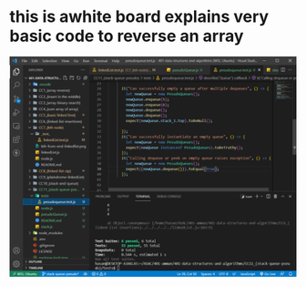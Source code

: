 # this is awhite board explains very basic code to reverse an array
![resrsed array whit board](pesodueque-test-cases.PNG)